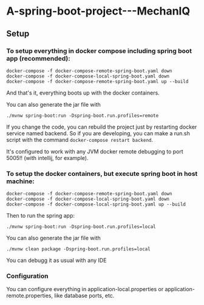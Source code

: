 # A-spring-boot-project---MechanIQ

## Setup

### To setup everything in docker compose including spring boot app (recommended):
```
docker-compose -f docker-compose-remote-spring-boot.yaml down
docker-compose -f docker-compose-local-spring-boot.yaml down
docker-compose -f docker-compose-remote-spring-boot.yaml up --build
```

And that's it, everything boots up with the docker containers. 


You can also generate the jar file with
```
./mvnw spring-boot:run -Dspring-boot.run.profiles=remote
```

If you change the code, you can rebuild the project just by restarting docker service
named backend. So if you are developing, you can make a run.sh script with the command
`docker-compose restart backend`.

It's configured to work with any JVM docker remote debugging to port 5005!!
(with intellij, for example).


### To setup the docker containers, but execute spring boot in host machine:
```
docker-compose -f docker-compose-remote-spring-boot.yaml down
docker-compose -f docker-compose-local-spring-boot.yaml down
docker-compose -f docker-compose-local-spring-boot.yaml up --build
```

Then to run the spring app:
```
./mvnw spring-boot:run -Dspring-boot.run.profiles=local
```

You can also generate the jar file with
```
./mvnw clean package -Dspring-boot.run.profiles=local
```

You can debugg it as usual with any IDE

### Configuration
You can configure everything in application-local.properties or application-remote.properties,
like database ports, etc.